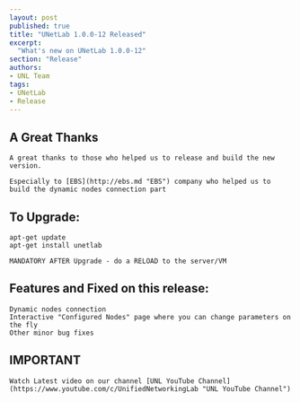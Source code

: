 ```yaml
---
layout: post
published: true
title: "UNetLab 1.0.0-12 Released"
excerpt:
  "What's new on UNetLab 1.0.0-12"
section: "Release"
authors:
- UNL Team
tags:
- UNetLab
- Release
---
```


## A Great Thanks

~~~
A great thanks to those who helped us to release and build the new version.

Especially to [EBS](http://ebs.md "EBS") company who helped us to build the dynamic nodes connection part
~~~

## To Upgrade:

~~~
apt-get update
apt-get install unetlab

MANDATORY AFTER Upgrade - do a RELOAD to the server/VM
~~~

## Features and Fixed on this release:

~~~
Dynamic nodes connection
Interactive "Configured Nodes" page where you can change parameters on the fly
Other minor bug fixes
~~~


## IMPORTANT

~~~
Watch Latest video on our channel [UNL YouTube Channel](https://www.youtube.com/c/UnifiedNetworkingLab "UNL YouTube Channel")
~~~
